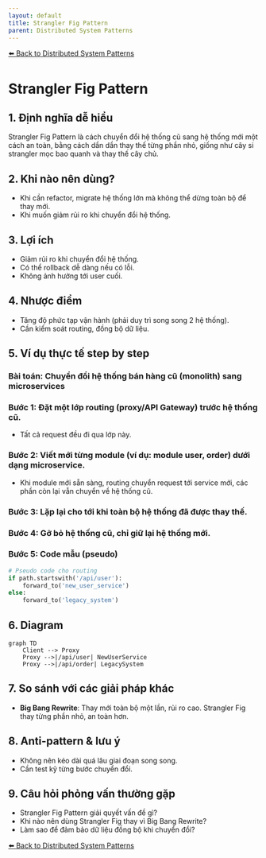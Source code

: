 ```yaml
---
layout: default
title: Strangler Fig Pattern
parent: Distributed System Patterns
---
```


[⬅️ Back to Distributed System Patterns](/system-design-pattern/distributed)

# Strangler Fig Pattern

## 1. Định nghĩa dễ hiểu
Strangler Fig Pattern là cách chuyển đổi hệ thống cũ sang hệ thống mới một cách an toàn, bằng cách dần dần thay thế từng phần nhỏ, giống như cây si strangler mọc bao quanh và thay thế cây chủ.

## 2. Khi nào nên dùng?
- Khi cần refactor, migrate hệ thống lớn mà không thể dừng toàn bộ để thay mới.
- Khi muốn giảm rủi ro khi chuyển đổi hệ thống.

## 3. Lợi ích
- Giảm rủi ro khi chuyển đổi hệ thống.
- Có thể rollback dễ dàng nếu có lỗi.
- Không ảnh hưởng tới user cuối.

## 4. Nhược điểm
- Tăng độ phức tạp vận hành (phải duy trì song song 2 hệ thống).
- Cần kiểm soát routing, đồng bộ dữ liệu.

## 5. Ví dụ thực tế step by step
### Bài toán: Chuyển đổi hệ thống bán hàng cũ (monolith) sang microservices

### Bước 1: Đặt một lớp routing (proxy/API Gateway) trước hệ thống cũ.
- Tất cả request đều đi qua lớp này.

### Bước 2: Viết mới từng module (ví dụ: module user, order) dưới dạng microservice.
- Khi module mới sẵn sàng, routing chuyển request tới service mới, các phần còn lại vẫn chuyển về hệ thống cũ.

### Bước 3: Lặp lại cho tới khi toàn bộ hệ thống đã được thay thế.

### Bước 4: Gỡ bỏ hệ thống cũ, chỉ giữ lại hệ thống mới.

### Bước 5: Code mẫu (pseudo)
```python
# Pseudo code cho routing
if path.startswith('/api/user'):
    forward_to('new_user_service')
else:
    forward_to('legacy_system')
```

## 6. Diagram
```mermaid
graph TD
    Client --> Proxy
    Proxy -->|/api/user| NewUserService
    Proxy -->|/api/order| LegacySystem
```

## 7. So sánh với các giải pháp khác
- **Big Bang Rewrite**: Thay mới toàn bộ một lần, rủi ro cao. Strangler Fig thay từng phần nhỏ, an toàn hơn.

## 8. Anti-pattern & lưu ý
- Không nên kéo dài quá lâu giai đoạn song song.
- Cần test kỹ từng bước chuyển đổi.

## 9. Câu hỏi phỏng vấn thường gặp
- Strangler Fig Pattern giải quyết vấn đề gì?
- Khi nào nên dùng Strangler Fig thay vì Big Bang Rewrite?
- Làm sao để đảm bảo dữ liệu đồng bộ khi chuyển đổi?

[⬅️ Back to Distributed System Patterns](/system-design-pattern/distributed) 
